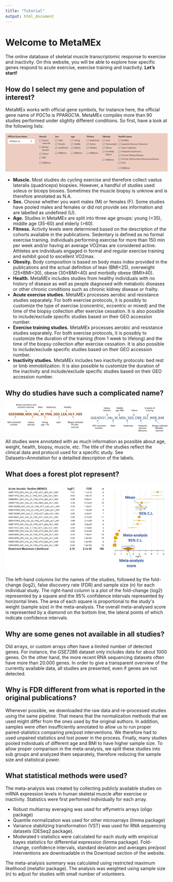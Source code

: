 ```yaml
---
title: "Tutorial"
output: html_document
---
```


# Welcome to MetaMEx
The online database of skeletal muscle transcriptomic response to exercise and inactivity. On this website, you will be able to explore how specific genes respond to acute exercise, exercise training and inactivity. **Let’s start!**

## How do I select my gene and population of interest?

MetaMEx works with official gene symbols, for instance here, the official gene name of PGC1α is PPARGC1A. MetaMEx compiles more than 90 studies performed under slighlty different conditions. So first, have a look at the following lists:

![](tutorial1.png)

*	**Muscle.** Most studies do cycling exercise and therefore collect vastus lateralis (quadriceps) biopsies. However, a handful of studies used soleus or biceps biosies. Sometimes the muscle biopsy is unknow and is therefore annotated as N.A. 
*	**Sex.** Choose whether you want males (M) or females (F). Some studies have pooled males and females or did not provide sex information and are labelled as undefined (U).
*	**Age.** Studies in MetaMEx are split into three age groups: young (<35), middle age (35-60) and elderly (>60).
*	**Fitness**. Activity levels were determined based on the description of the cohorts available in the publications. Sedentary is defined as no formal exercise training. Individuals performing exercise for more than 150 min per week and/or having an average VO2max are considered active. Athletes are individuals engaged in formal and regular exercise training and exhibit good to excellent VO2max.
*	**Obesity.** Body composition is based on body mass index provided in the publications and the actual definition of lean (BMI<25), overweight (25≤BMI<30), obese (30≤BMI<40) and morbidly obese (BMI≥40).
*	**Health.** MetaMEx includes studies from healthy individuals with no history of disease as well as people diagnosed with metabolic diseases or other chronic conditions such as chronic kidney disease or frailty.
* **Acute exercise studies.** MetaMEx processes aerobic and resistance studies separately. For both exercise protocols, it is possibly to customize the type of exercise (concentric, eccentric or mixed) and the time of the biopsy collection after exercise cessation. It is also possible to include/exclude specific studies based on their GEO accession number.
* **Exercise training studies.** MetaMEx processes aerobic and resistance studies separately. For both exercise protocols, it is possibly to customize the duration of the training (from 1 week to lifelong) and the time of the biopsy collection after exercise cessation. It is also possible to include/exclude specific studies based on their GEO accession number.
* **Inactivity studies.** MetaMEx includes two inactivity protocols: bed rest or limb immobilization. It is also possible to customize the duration of the inactivity and include/exclude specific studies based on their GEO accession number.

## Why do studies have such a complicated name?

![](tutorial_annotation.svg)

All studies were annotated with as much information as possible about age, weight, health, biopsy, muscle, etc. The title of the studies reflect the clinical data and protocol used for a specific study. See Datasets>Annotation for a detailled description of the labels.



## What does a forest plot represent?

![](tutorial_forestplot.svg)

The left-hand columns list the names of the studies, followed by the fold-change (log2), false discovery rate (FDR) and sample size (n) for each individual study. The right-hand column is a plot of the fold-change (log2) represented by a square and the 95% confidence intervals represented by horizontal lines. The area of each square is proportional to the study's weight (sample size) in the meta-analysis. The overall meta-analysed score is represented by a diamond on the bottom line, the lateral points of which indicate confidence intervals.

## Why are some genes not available in all studies?

Old arrays, or custom arrays often have a limited number of detected genes. For instance, the GSE7286 dataset only includes data for about 1000 genes. On the other hand, the more recent RNA sequencing datasets often have more than 20.000 genes. In order to give a transparent overview of the currently available data, all studies are presented, even if genes are not detected.

## Why is FDR different from what is reported in the original publications?

Whenever possible, we downloaded the raw data and re-processed studies using the same pipeline. That means that the normalization methods that we used might differ from the ones used by the original authors. In addition, samples were often insufficiently annotated to allow us to run proper paired-statistics comparing pre/post interventions. We therefore had to used unpaired statistics and lost power in the process. Finally, many studies pooled individuals of different age and BMI to have higher sample size. To allow proper comparison in the meta-analysis, we split these studies into sub groups and analyzed them separately, therefore reducing the sample size and statistical power.

## What statistical methods were used?

The meta-analysis was created by collecting publicly available studies on mRNA expression levels in human skeletal muscle after exercise or inactivity. Statistics were first perfomed individually for each array. 
* Robust multiarray averaging was used for affymetrix arrays (oligo package)
* Quantile normalization was used for other microarrays (limma package)
* Variance stabilizing transformation (VST) was used for RNA sequencing datasets (DESeq2 package). 
* Moderated t-statistics were calculated for each  study with empirical bayes statistics for differential expression (limma package). Fold-change, confidence intervals, standard deviation and averages pre/post interventions are downloadable in the Download section of the website.

The meta-analysis summary was calculated using restricted maximum likelihood (metafor package). The analysis was weighted using sample size (n) to adjust for studies with small number of volunteers.
